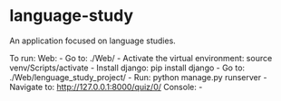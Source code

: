 # language-study
An application focused on language studies.

To run:
  Web:
    - Go to: ./Web/
    - Activate the virtual environment: source venv/Scripts/activate
    - Install django: pip install django
    - Go to: ./Web/lenguage_study_project/
    - Run: python manage.py runserver 
    - Navigate to: http://127.0.0.1:8000/quiz/0/
  Console:
    - 
